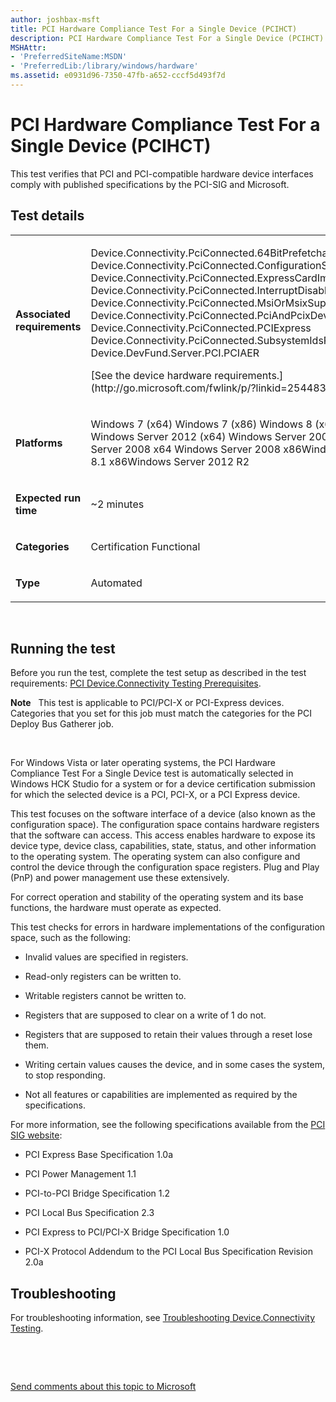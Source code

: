 ```yaml
---
author: joshbax-msft
title: PCI Hardware Compliance Test For a Single Device (PCIHCT)
description: PCI Hardware Compliance Test For a Single Device (PCIHCT)
MSHAttr:
- 'PreferredSiteName:MSDN'
- 'PreferredLib:/library/windows/hardware'
ms.assetid: e0931d96-7350-47fb-a652-cccf5d493f7d
---
```


# PCI Hardware Compliance Test For a Single Device (PCIHCT)


This test verifies that PCI and PCI-compatible hardware device interfaces comply with published specifications by the PCI-SIG and Microsoft.

## Test details


<table>
<colgroup>
<col width="50%" />
<col width="50%" />
</colgroup>
<tbody>
<tr class="odd">
<td><p><strong>Associated requirements</strong></p></td>
<td><p>Device.Connectivity.PciConnected.64BitPrefetchableBar Device.Connectivity.PciConnected.ConfigurationSpaceCorrectlyPopulated Device.Connectivity.PciConnected.ExpressCardImplementsSerialNumber Device.Connectivity.PciConnected.InterruptDisableBit Device.Connectivity.PciConnected.MsiOrMsixSupport Device.Connectivity.PciConnected.PciAndPcixDevicesArePciCompliant Device.Connectivity.PciConnected.PCIExpress Device.Connectivity.PciConnected.SubsystemIdsRequired Device.DevFund.Server.PCI.PCIAER</p>
<p>[See the device hardware requirements.](http://go.microsoft.com/fwlink/p/?linkid=254483)</p></td>
</tr>
<tr class="even">
<td><p><strong>Platforms</strong></p></td>
<td><p>Windows 7 (x64) Windows 7 (x86) Windows 8 (x64) Windows 8 (x86) Windows Server 2012 (x64) Windows Server 2008 R2 (x64) Windows Server 2008 x64 Windows Server 2008 x86Windows 8.1 x64Windows 8.1 x86Windows Server 2012 R2</p></td>
</tr>
<tr class="odd">
<td><p><strong>Expected run time</strong></p></td>
<td><p>~2 minutes</p></td>
</tr>
<tr class="even">
<td><p><strong>Categories</strong></p></td>
<td><p>Certification Functional</p></td>
</tr>
<tr class="odd">
<td><p><strong>Type</strong></p></td>
<td><p>Automated</p></td>
</tr>
</tbody>
</table>

 

## Running the test


Before you run the test, complete the test setup as described in the test requirements: [PCI Device.Connectivity Testing Prerequisites](pci-deviceconnectivity-testing-prerequisites.md).

**Note**  
This test is applicable to PCI/PCI-X or PCI-Express devices. Categories that you set for this job must match the categories for the PCI Deploy Bus Gatherer job.

 

For Windows Vista or later operating systems, the PCI Hardware Compliance Test For a Single Device test is automatically selected in Windows HCK Studio for a system or for a device certification submission for which the selected device is a PCI, PCI-X, or a PCI Express device.

This test focuses on the software interface of a device (also known as the configuration space). The configuration space contains hardware registers that the software can access. This access enables hardware to expose its device type, device class, capabilities, state, status, and other information to the operating system. The operating system can also configure and control the device through the configuration space registers. Plug and Play (PnP) and power management use these extensively.

For correct operation and stability of the operating system and its base functions, the hardware must operate as expected.

This test checks for errors in hardware implementations of the configuration space, such as the following:

-   Invalid values are specified in registers.

-   Read-only registers can be written to.

-   Writable registers cannot be written to.

-   Registers that are supposed to clear on a write of 1 do not.

-   Registers that are supposed to retain their values through a reset lose them.

-   Writing certain values causes the device, and in some cases the system, to stop responding.

-   Not all features or capabilities are implemented as required by the specifications.

For more information, see the following specifications available from the [PCI SIG website](http://go.microsoft.com/fwlink/?LinkId=229931):

-   PCI Express Base Specification 1.0a

-   PCI Power Management 1.1

-   PCI-to-PCI Bridge Specification 1.2

-   PCI Local Bus Specification 2.3

-   PCI Express to PCI/PCI-X Bridge Specification 1.0

-   PCI-X Protocol Addendum to the PCI Local Bus Specification Revision 2.0a

## Troubleshooting


For troubleshooting information, see [Troubleshooting Device.Connectivity Testing](troubleshooting-deviceconnectivity-testing.md).

 

 

[Send comments about this topic to Microsoft](mailto:wsddocfb@microsoft.com?subject=Documentation%20feedback%20%5Bp_hck\p_hck%5D:%20PCI%20Hardware%20Compliance%20Test%20For%20a%20Single%20Device%20%28PCIHCT%29%20%20RELEASE:%20%284/27/2016%29&body=%0A%0APRIVACY%20STATEMENT%0A%0AWe%20use%20your%20feedback%20to%20improve%20the%20documentation.%20We%20don't%20use%20your%20email%20address%20for%20any%20other%20purpose,%20and%20we'll%20remove%20your%20email%20address%20from%20our%20system%20after%20the%20issue%20that%20you're%20reporting%20is%20fixed.%20While%20we're%20working%20to%20fix%20this%20issue,%20we%20might%20send%20you%20an%20email%20message%20to%20ask%20for%20more%20info.%20Later,%20we%20might%20also%20send%20you%20an%20email%20message%20to%20let%20you%20know%20that%20we've%20addressed%20your%20feedback.%0A%0AFor%20more%20info%20about%20Microsoft's%20privacy%20policy,%20see%20http://privacy.microsoft.com/default.aspx. "Send comments about this topic to Microsoft")




